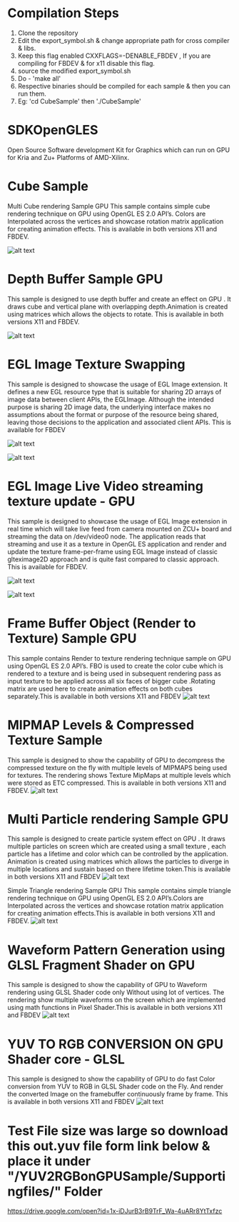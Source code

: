 # Compilation Steps

1. Clone the repository<br />
2. Edit the export_symbol.sh & change appropriate path for cross compiler & libs.<br />
3. Keep this flag enabled CXXFLAGS=-DENABLE_FBDEV , If you are compiling for FBDEV & for x11 disable this flag.<br />
4. source the modified export_symbol.sh<br />
5. Do - 'make all'<br />
6. Respective binaries should be compiled for each sample & then you can run them.
7. Eg: 'cd CubeSample' then './CubeSample'<br />


# SDKOpenGLES
Open Source Software development Kit for Graphics which can run on GPU for Kria and Zu+ Platforms of AMD-Xilinx.


# Cube Sample
Multi Cube rendering Sample GPU
This sample contains simple cube rendering technique on GPU using OpenGL ES 2.0 API’s.
Colors are Interpolated across the vertices and showcase rotation matrix application for creating animation 
effects. This is available in both versions X11 and FBDEV.

![alt text](https://github.com/Xilinx/SDKOpenGLES/blob/master/MultiCubeSample/CubesSample.png)


# Depth Buffer Sample GPU
This sample is designed to use depth buffer and create an effect on GPU . It draws cube and vertical plane with overlapping depth.Animation is created using matrices which allows the objects to rotate.
This is available in both versions X11 and FBDEV.

![alt text](https://github.com/Xilinx/SDKOpenGLES/blob/master/Alpha_DepthSample/Depth.png)


# EGL Image Texture Swapping
This sample is designed to showcase the usage of EGL Image extension. It defines a new EGL resource type that is suitable for
sharing 2D arrays of image data between client APIs, the EGLImage. Although the intended purpose is sharing 2D image data, the
underlying interface makes no assumptions about the format or purpose of the resource being shared, leaving those decisions to
the application and associated client APIs. This is available for FBDEV

![alt text](https://github.com/Xilinx/SDKOpenGLES/blob/master/EGLRenderingSample/EGL1.png)

![alt text](https://github.com/Xilinx/SDKOpenGLES/blob/master/EGLRenderingSample/EGL2.png)


# EGL Image Live Video streaming texture update - GPU
This sample is designed to showcase the usage of EGL Image extension in real time which will take live feed from camera mounted on ZCU+ board and streaming the data on /dev/video0 node. The application reads that streaming and use it as a texture in OpenGL ES application  and render and update the texture frame-per-frame using EGL Image instead of classic glteximage2D approach and is quite fast compared to classic approach. This is available for FBDEV.

![alt text](https://github.com/Xilinx/SDKOpenGLES/blob/master/EGLTextureVideoSample/EGLVideo1.png)

![alt text](https://github.com/Xilinx/SDKOpenGLES/blob/master/EGLTextureVideoSample/Videotexture.png)


# Frame Buffer Object (Render to Texture) Sample GPU
This sample contains Render to texture rendering technique sample on GPU using OpenGL ES 2.0 API’s.
FBO is used to create the color cube which is rendered to a texture and is being used in subsequent rendering pass as input texture to be applied across all six faces of bigger cube .Rotating matrix are used here to create animation effects on both cubes separately.This is available in both versions X11 and FBDEV
![alt text](https://github.com/Xilinx/SDKOpenGLES/blob/master/FrameBufferObject-FBOSample/FBO.png)


# MIPMAP Levels & Compressed Texture Sample
This sample is designed to show the capability of GPU to decompress the compressed texture on the fly with multiple levels of MIPMAPS being used for textures. The rendering shows Texture MipMaps at multiple levels which were stored as ETC compressed.
This is available in both versions X11 and FBDEV.
![alt text](https://github.com/Xilinx/SDKOpenGLES/blob/master/MipMapSample/MIPMAP.png)


# Multi Particle rendering Sample GPU
This sample is designed to create particle system effect 
on GPU . It draws multiple particles on screen which are created using a small texture , each particle has a 
lifetime and color which can be controlled by the application. Animation is created using matrices which allows the particles to diverge in multiple locations and sustain based on there lifetime token.This is available in both versions X11 and FBDEV
![alt text](https://github.com/Xilinx/SDKOpenGLES/blob/master/MoleculeSystemSample/Particles.png)


Simple Triangle rendering Sample GPU
This sample contains simple triangle rendering technique on GPU using OpenGL ES 2.0 API’s.Colors are Interpolated across the vertices and showcase rotation matrix application for creating animation effects.This is available in both versions X11 and FBDEV.
![alt text](https://github.com/Xilinx/SDKOpenGLES/blob/master/TriangleSample/Triangle.png)

# Waveform Pattern Generation using GLSL Fragment Shader on GPU
This sample is designed to show the capability of GPU to Waveform rendering using GLSL Shader code only
Without using lot of vertices. The rendering show multiple waveforms on the screen which are implemented using math functions in Pixel Shader.This is available in both versions X11 and FBDEV
![alt text](https://github.com/Xilinx/SDKOpenGLES/blob/master/WaveformSample/Waveform.png)


# YUV TO RGB CONVERSION ON GPU Shader core - GLSL
This sample is designed to show the capability of GPU to do fast Color conversion from YUV to RGB 
in GLSL Shader code on the Fly. And render the converted Image on the framebuffer continuously frame by frame.
This is available in both versions X11 and FBDEV
![alt text](https://github.com/Xilinx/SDKOpenGLES/blob/master/YUV2RGBSample/Yuv2rgb.png)



# Test File size was large so download this out.yuv file form link below & place it under "/YUV2RGBonGPUSample/Supportingfiles/" Folder

https://drive.google.com/open?id=1x-iDJurB3rB9TrF_Wa-4uARr8YtTxfzc

